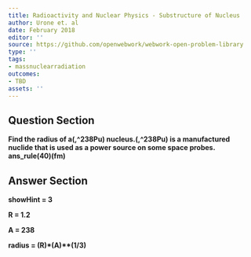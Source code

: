 ```yaml
---
title: Radioactivity and Nuclear Physics - Substructure of Nucleus
author: Urone et. al
date: February 2018
editor: ''
source: https://github.com/openwebwork/webwork-open-problem-library
type: ''
tags:
- massnuclearradiation
outcomes:
- TBD
assets: ''
---
```


## Question Section 

<b>
Find the radius of a(,^238Pu) nucleus.(,^238Pu) is a manufactured nuclide that is used as a power source on some space probes. 
ans_rule(40)(fm)



## Answer Section

showHint = 3

R = 1.2

A = 238

radius = (R)*(A)**(1/3)